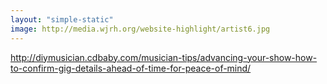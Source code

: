 ```yaml
---
layout: "simple-static"
image: http://media.wjrh.org/website-highlight/artist6.jpg
---
```


http://diymusician.cdbaby.com/musician-tips/advancing-your-show-how-to-confirm-gig-details-ahead-of-time-for-peace-of-mind/
